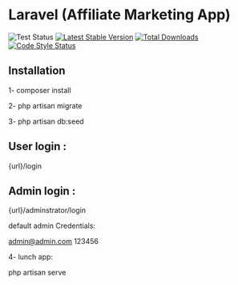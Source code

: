 # Laravel (Affiliate Marketing App)
![Test Status](https://img.shields.io/github/workflow/status/mohammad-fouladgar/laravel-otp/run-tests?label=tests)
[![Latest Stable Version](http://poser.pugx.org/fouladgar/laravel-otp/v)](https://packagist.org/packages/fouladgar/laravel-otp)
[![Total Downloads](http://poser.pugx.org/fouladgar/laravel-otp/downloads)](https://packagist.org/packages/fouladgar/laravel-otp)
[![Code Style Status](https://github.com/mohammad-fouladgar/laravel-otp/actions/workflows/php-cs-fixer.yml/badge.svg?branch=master)](https://github.com/mohammad-fouladgar/laravel-otp/actions/workflows/php-cs-fixer.yml)
## Installation

1- composer install

2- php artisan migrate

3- php artisan db:seed 

## User login : 

{url}/login

## Admin login : 

{url}/adminstrator/login

default admin Credentials:

admin@admin.com
123456

4- lunch app:

php artisan serve

